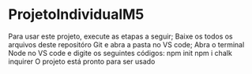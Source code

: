 # ProjetoIndividualM5
Para usar este projeto, execute as etapas a seguir;
Baixe os todos os arquivos deste repositóro Git e abra a pasta no VS code;
Abra o terminal Node no VS code e digite os seguintes códigos:
  npm init
  npm i chalk inquirer
O projeto está pronto para ser usado

